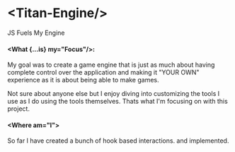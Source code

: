 # \<Titan-Engine/>

<JS Fueled Engines Run Cleaner/>

JS Fuels My Engine

#### \<What {...is} my="Focus"/>:

My goal was to create a game engine that is
just as much about having complete control over
the application and making it "YOUR OWN" experience
as it is about being able to make games.

Not sure about anyone else but I enjoy diving into customizing
the tools I use as I do using the tools themselves. Thats what I'm
focusing on with this project.

#### \<Where am="I">

So far I have created a bunch of hook based interactions. and implemented.

